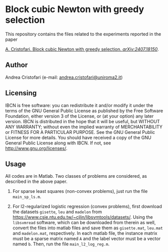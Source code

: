 # Block cubic Newton with greedy selection

This repository contains the files related to the experiments reported in the paper

[A. Cristofari. Block cubic Newton with greedy selection. _arXiv:2407.18150_](https://arxiv.org/abs/2407.18150).

## Author

Andrea Cristofari (e-mail: [andrea.cristofari@uniroma2.it](mailto:andrea.cristofari@uniroma2.it))

## Licensing

IBCN is free software: you can redistribute it and/or modify
it under the terms of the GNU General Public License as published by
the Free Software Foundation, either version 3 of the License, or
(at your option) any later version.
IBCN is distributed in the hope that it will be useful,
but WITHOUT ANY WARRANTY; without even the implied warranty of
MERCHANTABILITY or FITNESS FOR A PARTICULAR PURPOSE. See the
GNU General Public License for more details.
You should have received a copy of the GNU General Public License
along with IBCN. If not, see <http://www.gnu.org/licenses/>.

## Usage

All codes are in Matlab. Two classes of problems are considered, as described in the above paper.

1. For sparse least squares (non-convex problems), just run the file `main_sp_ls.m`.

2. For l2-regularized logistic regression (convex problems), first download the datasets `gisette`, `leu` and `madelon`
   from <https://www.csie.ntu.edu.tw/~cjlin/libsvmtools/datasets/>. Using the `libsvmread` software, which can be downloaded from therein as well,
   convert the files into matlab files and save them as `gisette.mat`, `leu.mat` and `madelon.mat`, respectively.
   In each matlab file, the instance matrix must be a sparse matrix named `A` and the label vector must be a vector named `b`.
   Then, run the file `main_l2_log_reg.m`.